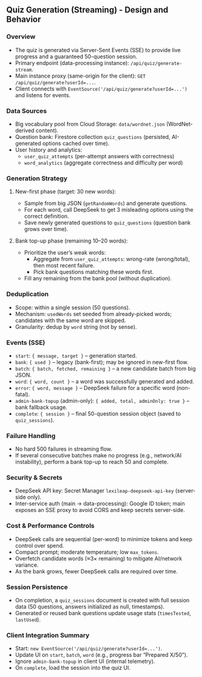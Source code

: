 ## Quiz Generation (Streaming) - Design and Behavior

### Overview
- The quiz is generated via Server-Sent Events (SSE) to provide live progress and a guaranteed 50-question session.
- Primary endpoint (data-processing instance): `/api/quiz/generate-stream`.
- Main instance proxy (same-origin for the client): `GET /api/quiz/generate?userId=...`.
- Client connects with `EventSource('/api/quiz/generate?userId=...')` and listens for events.

### Data Sources
- Big vocabulary pool from Cloud Storage: `data/wordnet.json` (WordNet-derived content).
- Question bank: Firestore collection `quiz_questions` (persisted, AI-generated options cached over time).
- User history and analytics:
  - `user_quiz_attempts` (per-attempt answers with correctness)
  - `word_analytics` (aggregate correctness and difficulty per word)

### Generation Strategy
1) New-first phase (target: 30 new words):
   - Sample from big JSON (`getRandomWords`) and generate questions.
   - For each word, call DeepSeek to get 3 misleading options using the correct definition.
   - Save newly generated questions to `quiz_questions` (question bank grows over time).

2) Bank top-up phase (remaining 10–20 words):
   - Prioritize the user’s weak words:
     - Aggregate from `user_quiz_attempts`: wrong-rate (wrong/total), then most recent failure.
     - Pick bank questions matching these words first.
   - Fill any remaining from the bank pool (without duplication).

### Deduplication
- Scope: within a single session (50 questions).
- Mechanism: `usedWords` set seeded from already-picked words; candidates with the same word are skipped.
- Granularity: dedup by `word` string (not by sense).

### Events (SSE)
- `start`: `{ message, target }` – generation started.
- `bank`: `{ used }` – legacy (bank-first); may be ignored in new-first flow.
- `batch`: `{ batch, fetched, remaining }` – a new candidate batch from big JSON.
- `word`: `{ word, count }` – a word was successfully generated and added.
- `error`: `{ word, message }` – DeepSeek failure for a specific word (non-fatal).
- `admin-bank-topup` (admin-only): `{ added, total, adminOnly: true }` – bank fallback usage.
- `complete`: `{ session }` – final 50-question session object (saved to `quiz_sessions`).

### Failure Handling
- No hard 500 failures in streaming flow.
- If several consecutive batches make no progress (e.g., network/AI instability), perform a bank top-up to reach 50 and complete.

### Security & Secrets
- DeepSeek API key: Secret Manager `lexileap-deepseek-api-key` (server-side only).
- Inter-service auth (main → data-processing): Google ID token; main exposes an SSE proxy to avoid CORS and keep secrets server-side.

### Cost & Performance Controls
- DeepSeek calls are sequential (per-word) to minimize tokens and keep control over spend.
- Compact prompt; moderate temperature; low `max_tokens`.
- Overfetch candidate words (≈3× remaining) to mitigate AI/network variance.
- As the bank grows, fewer DeepSeek calls are required over time.

### Session Persistence
- On completion, a `quiz_sessions` document is created with full session data (50 questions, answers initialized as null, timestamps).
- Generated or reused bank questions update usage stats (`timesTested`, `lastUsed`).

### Client Integration Summary
- Start: `new EventSource('/api/quiz/generate?userId=...')`.
- Update UI on `start`, `batch`, `word` (e.g., progress bar “Prepared X/50”).
- Ignore `admin-bank-topup` in client UI (internal telemetry).
- On `complete`, load the session into the quiz UI.


